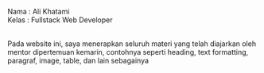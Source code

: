 Nama : Ali Khatami <br>
Kelas : Fullstack Web Developer <br><br>

Pada website ini, saya menerapkan seluruh materi yang telah diajarkan oleh mentor dipertemuan kemarin, contohnya seperti heading, text formatting, paragraf, image, table, dan lain sebagainya

